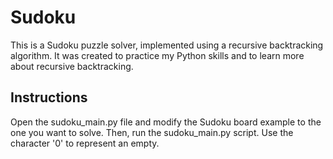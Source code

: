 # Sudoku
This is a Sudoku puzzle solver, implemented using a recursive backtracking algorithm. It was created to practice my Python skills and to learn more about recursive backtracking.

## Instructions

Open the sudoku_main.py file and modify the Sudoku board example to the one you want to solve. Then, run the sudoku_main.py script. Use the character '0' to represent an empty.

